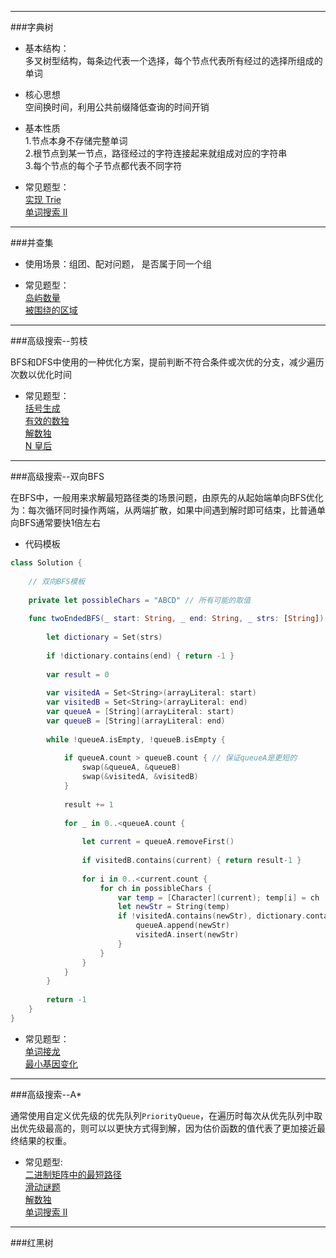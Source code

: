 ----
###字典树  

- 基本结构：  
多叉树型结构，每条边代表一个选择，每个节点代表所有经过的选择所组成的单词  

- 核心思想  
	空间换时间，利用公共前缀降低查询的时间开销
	
- 基本性质  
  1.节点本身不存储完整单词  
  2.根节点到某一节点，路径经过的字符连接起来就组成对应的字符串  
  3.每个节点的每个子节点都代表不同字符
  
- 常见题型：  
[实现 Trie](https://leetcode-cn.com/problems/implement-trie-prefix-tree/solution/)  
[单词搜索 II ](https://leetcode-cn.com/problems/word-search-ii/)

----
###并查集  

- 使用场景：组团、配对问题， 是否属于同一个组

- 常见题型：   
[岛屿数量](https://leetcode-cn.com/problems/number-of-islands/)  
[被围绕的区域](https://leetcode-cn.com/problems/surrounded-regions/)

----
###高级搜索--剪枝 

BFS和DFS中使用的一种优化方案，提前判断不符合条件或次优的分支，减少遍历次数以优化时间  

- 常见题型：  
[括号生成](https://leetcode-cn.com/problems/generate-parentheses/)  
[有效的数独](https://leetcode-cn.com/problems/valid-sudoku/description/)  
[解数独](https://leetcode-cn.com/problems/sudoku-solver/#/description)  
[N 皇后](https://leetcode-cn.com/problems/n-queens/)

----
###高级搜索--双向BFS 

在BFS中，一般用来求解最短路径类的场景问题，由原先的从起始端单向BFS优化为：每次循环同时操作两端，从两端扩散，如果中间遇到解时即可结束，比普通单向BFS通常要快1倍左右

- 代码模板  

``` swift
class Solution {
    
    // 双向BFS模板
    
    private let possibleChars = "ABCD" // 所有可能的取值
    
    func twoEndedBFS(_ start: String, _ end: String, _ strs: [String]) -> Int {
        
        let dictionary = Set(strs)
        
        if !dictionary.contains(end) { return -1 }
        
        var result = 0
        
        var visitedA = Set<String>(arrayLiteral: start)
        var visitedB = Set<String>(arrayLiteral: end)
        var queueA = [String](arrayLiteral: start)
        var queueB = [String](arrayLiteral: end)
        
        while !queueA.isEmpty, !queueB.isEmpty {
            
            if queueA.count > queueB.count { // 保证queueA是更短的
                swap(&queueA, &queueB)
                swap(&visitedA, &visitedB)
            }
            
            result += 1
            
            for _ in 0..<queueA.count {
                
                let current = queueA.removeFirst()
                
                if visitedB.contains(current) { return result-1 }
                
                for i in 0..<current.count {
                    for ch in possibleChars {
                        var temp = [Character](current); temp[i] = ch
                        let newStr = String(temp)
                        if !visitedA.contains(newStr), dictionary.contains(newStr) {
                            queueA.append(newStr)
                            visitedA.insert(newStr)
                        }
                    }
                }
            }
        }
        
        return -1
    }
}
```
- 常见题型：    
[单词接龙](https://leetcode-cn.com/problems/word-ladder/)  
[最小基因变化](https://leetcode-cn.com/problems/minimum-genetic-mutation/)

----
###高级搜索--A*

通常使用自定义优先级的优先队列`PriorityQueue`，在遍历时每次从优先队列中取出优先级最高的，则可以以更快方式得到解，因为估价函数的值代表了更加接近最终结果的权重。

- 常见题型:  
[二进制矩阵中的最短路径](https://leetcode-cn.com/problems/shortest-path-in-binary-matrix/)  
[滑动谜题](https://leetcode-cn.com/problems/sliding-puzzle/)  
[解数独](https://leetcode-cn.com/problems/sudoku-solver/)  
[单词搜索 II ](https://leetcode-cn.com/problems/word-search-ii/)  

----
###红黑树
